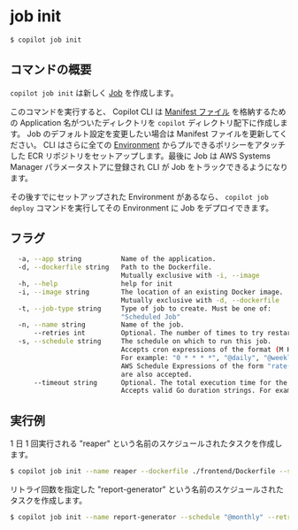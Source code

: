 # job init
```bash
$ copilot job init
```

## コマンドの概要

`copilot job init` は新しく [Job](../concepts/jobs.ja.md) を作成します。

このコマンドを実行すると、 Copilot CLI は [Manifest ファイル](../manifest/overview.ja.md) を格納するための Application 名がついたディレクトリを `copilot` ディレクトリ配下に作成します。 Job のデフォルト設定を変更したい場合は Manifest ファイルを更新してください。 CLI はさらに全ての [Environment](../concepts/environments.ja.md) からプルできるポリシーをアタッチした ECR リポジトリをセットアップします。最後に Job は AWS Systems Manager パラメータストアに登録され CLI が Job をトラックできるようになります。

その後すでにセットアップされた Environment があるなら、 `copilot job deploy` コマンドを実行してその Environment に Job をデプロイできます。

## フラグ

```bash
  -a, --app string          Name of the application.
  -d, --dockerfile string   Path to the Dockerfile.
                            Mutually exclusive with -i, --image
  -h, --help                help for init
  -i, --image string        The location of an existing Docker image.
                            Mutually exclusive with -d, --dockerfile
  -t, --job-type string     Type of job to create. Must be one of:
                            "Scheduled Job"
  -n, --name string         Name of the job.
      --retries int         Optional. The number of times to try restarting the job on a failure.
  -s, --schedule string     The schedule on which to run this job. 
                            Accepts cron expressions of the format (M H DoM M DoW) and schedule definition strings. 
                            For example: "0 * * * *", "@daily", "@weekly", "@every 1h30m".
                            AWS Schedule Expressions of the form "rate(10 minutes)" or "cron(0 12 L * ? 2021)"
                            are also accepted.
      --timeout string      Optional. The total execution time for the task, including retries.
                            Accepts valid Go duration strings. For example: "2h", "1h30m", "900s".
```

## 実行例

1 日 1 回実行される "reaper" という名前のスケジュールされたタスクを作成します。
```bash
$ copilot job init --name reaper --dockerfile ./frontend/Dockerfile --schedule "@daily"
```
リトライ回数を指定した "report-generator" という名前のスケジュールされたタスクを作成します。
```bash
$ copilot job init --name report-generator --schedule "@monthly" --retries 3 --timeout 900s
```
